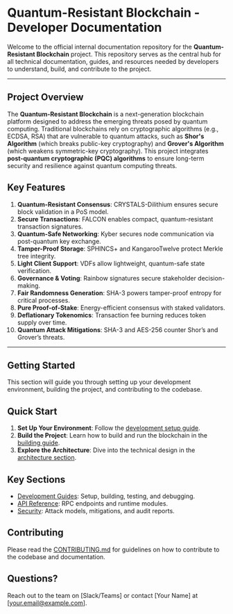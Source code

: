 # Quantum-Resistant Blockchain - Developer Documentation

Welcome to the official internal documentation repository for the **Quantum-Resistant Blockchain** project.
This repository serves as the central hub for all technical documentation, guides, and
resources needed by developers to understand, build, and contribute to the project.

---

## **Project Overview**

The **Quantum-Resistant Blockchain** is a next-generation blockchain platform designed to address the emerging threats
posed by quantum computing.
Traditional blockchains rely on cryptographic algorithms (e.g., ECDSA, RSA) that are vulnerable to quantum attacks,
such as **Shor's Algorithm** (which breaks public-key cryptography) and
**Grover's Algorithm** (which weakens symmetric-key cryptography). This project integrates
**post-quantum cryptographic (PQC) algorithms** to ensure long-term security and resilience against quantum computing
threats.

## **Key Features**

1. **Quantum-Resistant Consensus**: CRYSTALS-Dilithium ensures secure block validation in a PoS model.
2. **Secure Transactions**: FALCON enables compact, quantum-resistant transaction signatures.
3. **Quantum-Safe Networking**: Kyber secures node communication via post-quantum key exchange.
4. **Tamper-Proof Storage**: SPHINCS+ and KangarooTwelve protect Merkle tree integrity.
5. **Light Client Support**: VDFs allow lightweight, quantum-safe state verification.
6. **Governance & Voting**: Rainbow signatures secure stakeholder decision-making.
7. **Fair Randomness Generation**: SHA-3 powers tamper-proof entropy for critical processes.
8. **Pure Proof-of-Stake**: Energy-efficient consensus with staked validators.
9. **Deflationary Tokenomics**: Transaction fee burning reduces token supply over time.
10. **Quantum Attack Mitigations**: SHA-3 and AES-256 counter Shor’s and Grover’s threats.

---

## **Getting Started**

This section will guide you through setting up your development environment, building the project, and contributing to
the codebase.

## Quick Start

1. **Set Up Your Environment**: Follow the [development setup guide](/development/setup.md).
2. **Build the Project**: Learn how to build and run the blockchain in the [building guide](/development/building.md).
3. **Explore the Architecture**: Dive into the technical design in
   the [architecture section](/3.0%20Security%20Layers/).

## Key Sections

- [Development Guides](/development/): Setup, building, testing, and debugging.
- [API Reference](/api-reference/): RPC endpoints and runtime modules.
- [Security](/security/): Attack models, mitigations, and audit reports.

## Contributing

Please read the [CONTRIBUTING.md](/CONTRIBUTING.md) for guidelines on how to contribute to the codebase and
documentation.

## Questions?

Reach out to the team on [Slack/Teams] or contact [Your Name] at [your.email@example.com].
